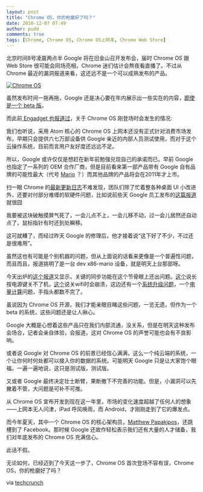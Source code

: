 ```yaml
---
layout: post
title: "Chrome OS，你的枪磨好了吗？"
date: 2010-12-07 07:49
author: pudd
comments: true
tags: [Chrome, Chrome OS, Chrome OS上网本, Chrome Web Store]
---
```

北京时间8号凌晨两点半 Google 将在旧金山召开发布会，届时 Chrome OS 跟 Web Store 很可能会同场亮相，Chrome 迷们估计会熬夜看直播了。不过从 Chrome 最近的漏洞报道来看，这还远不是一个可以成熟发布的产品。

<a href="http://img.chromi.org/2010/12/Chrome-OS.png">![](http://img.chromi.org/2010/12/Chrome-OS.png "Chrome OS")</a>

虽然发布时间一拖再拖，Google 还是决心要在年内展示出一些实在的内容，[即使是一个 beta 版](http://www.chromi.org/archives/8601)。

而此前[ Engadget 也报道过](http://www.chromi.org/archives/8737)，关于 Chrome OS 刚登场时会发生的情况:


>
我们也听说，采用 Atom 核心的 Chrome OS 上网本还没有正式针对消费市场发布，早期只会提供六七万部设备供 Google 亲近的内部人员测试使用，而对于这个云操作系统，目前而言用户友好度还远远不足。




所以，Google 或许仅仅是想赶在新年前勉强兑现自己的承诺而已。早前 Google 也指定了一系列的 OEM 合作厂商，但是目前看来第一部产品带有 Google 自有品牌的可能性最大（代号 [Mario](http://www.chromi.org/archives/8756) ？）而其他品牌的产品将会在2011年才上市。

扫一眼 Chrome 的[最新更新日志](http://code.google.com/p/chromium-os/issues/list?can=2&q=&sort=-modified&colspec=ID+Stars+Pri+Area+Type+Status+Summary+Modified+Owner+Mstone&x=mstone&y=area&cells=tiles)不难发现，团队们除了忙着整各种桌面 UI 小改进外，还要对付部分难缠的软硬件问题，比如说前些天 Google 员工发布的[这篇报道](http://code.google.com/p/chromium-os/issues/detail?id=9978&q=mario&sort=-modified&colspec=ID%20Stars%20Pri%20Area%20Type%20Status%20Summary%20Modified%20Owner%20Mstone)就很囧



>
我要被这块破触摸屏气死了，一会儿点不上，一会儿移不动，过一会儿居然还自动点了，鼠标指针有时还到处瞬移。




这可就糟了，而经过昨天 Google 的修理后，他才接着说“这下好了不少，不过还是很难用”。

虽然这也有可能是个别机器的问题，但从上面说的话看来更像是一个普遍性问题，而且而且，报道挑明了是一台 dev x86-mario 设备，就是明天上台那部呀。

今天出炉的[这个报道](http://code.google.com/p/chromium-os/issues/detail?id=10031&sort=-modified&colspec=ID%20Stars%20Pri%20Area%20Type%20Status%20Summary%20Modified%20Owner%20Mstone)又显示，关键的同步功能在这个节骨眼上还出问题。[这个](http://code.google.com/p/chromium-os/issues/detail?id=8675&q=mario&sort=-modified&colspec=ID%20Stars%20Pri%20Area%20Type%20Status%20Summary%20Modified%20Owner%20Mstone)说长按电源键关不了机，[这个](http://code.google.com/p/chromium-os/issues/detail?id=9840&q=mario&sort=-modified&colspec=ID%20Stars%20Pri%20Area%20Type%20Status%20Summary%20Modified%20Owner%20Mstone)说关wifi时会崩溃，这边还有一个[系统升级问题](http://code.google.com/p/chromium-os/issues/detail?id=9908&q=mario&sort=-modified&colspec=ID%20Stars%20Pri%20Area%20Type%20Status%20Summary%20Modified%20Owner%20Mstone)，一个[电量计算](http://code.google.com/p/chromium-os/issues/detail?id=9954&q=mario&sort=-modified&colspec=ID%20Stars%20Pri%20Area%20Type%20Status%20Summary%20Modified%20Owner%20Mstone)问题，手指头都数不完了。

虽说因为 Chrome OS 开源，我们才能亲眼目睹这些问题，一览无遗，但作为一个 beta 的系统，这些问题还是让人揪心。

Google 大概是心想着这些产品只在我们内部流通，没关系，但是在明天这种发布会场合，记者会亲自体验，会报道，这对 Chrome OS 的声誉可能也会有不良影响。

或者说 Google 对 Chrome OS 的前景已经信心满满，这么一个纯云端的系统，一个让你何时何处都可以接入你的数据的系统。可能明天 Google 只是让大家饱个眼福，一遍一遍地说，这只是测试版，测试版。

又或者 Google 最终决定壮士断臂，果断撤下不完善的功能。但是，小漏洞可以先撇着不管，大问题是可补不可推。

从 Chrome OS 宣布开发到现在这一年里，市场的变化速度超越了任何人的想象——上网本无人问津，iPad 呼风唤雨，而 Android，才刚刚走到了它的爆发点。

而今年夏天，其中一个 Chrome OS 的核心架构员，[Matthew Papakipos](http://www.chromi.org/archives/5642)，还跳槽到了 Facebook。那时候 Google 还故作轻松表示我们还有大量的人才储备，我们对年底发布的 Chrome OS 充满信心。

此话不假。

无论如何，已经迈到了今天这一步了，Chrome OS 首次登场不容有误，Chrome OS，你的枪磨好了吗？

via [techcrunch](http://techcrunch.com/2010/12/06/chrome-os-launch/)

